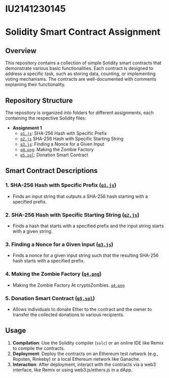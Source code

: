 # IU2141230145
# Solidity Smart Contract Assignment

## Overview
This repository contains a collection of simple Solidity smart contracts that demonstrate various basic functionalities. Each contract is designed to address a specific task, such as storing data, counting, or implementing voting mechanisms. The contracts are well-documented with comments explaining their functionality.

## Repository Structure
The repository is organized into folders for different assignments, each containing the respective Solidity files:

- **Assignment 1**
  - [`q1.js`](q1.js): SHA-256 Hash with Specific Prefix
  - [`q2.js`](q2.js) SHA-256 Hash with Specific Starting String
  - [`q3.js`](q3.js): Finding a Nonce for a Given Input
  - [`q4.png`](q4.png): Making the Zombie Factory
  - [`q5.sol`](q5.sol): Donation Smart Contract

## Smart Contract Descriptions

### 1. **SHA-256 Hash with Specific Prefix ([`q1.js`](q1.js))**
   - Finds an input string that outputs a SHA-256 hash starting with a specified prefix.

### 2. **SHA-256 Hash with Specific Starting String ([`q2.js`](q2.js))**
   - Finds a hash that starts with a specified prefix and the input string starts with a given string.

### 3. **Finding a Nonce for a Given Input ([`q3.js`](q3.js))**
   - Finds a nonce for a given input string such that the resulting SHA-256 hash starts with a specified prefix.

### 4. **Making the Zombie Factory ([`q4.png`](q4.png))**
   - Making the Zombie Factory At cryptoZombies. [`q4.png`](q4.png)

### 5. **Donation Smart Contract ([`q5.sol`](q5.sol))**
   - Allows individuals to donate Ether to the contract and the owner to transfer the collected donations to various recipients.

## Usage

1. **Compilation**: Use the Solidity compiler (`solc`) or an online IDE like Remix to compile the contracts.
2. **Deployment**: Deploy the contracts on an Ethereum test network (e.g., Ropsten, Rinkeby) or a local Ethereum network like Ganache.
3. **Interaction**: After deployment, interact with the contracts via a web3 interface, like Remix or using web3.js/ethers.js in a dApp.
